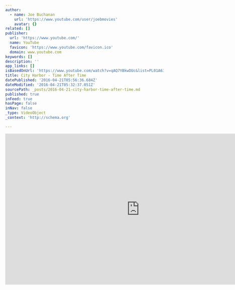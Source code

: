 ```yaml
---
author:
  - name: Joe Buchanan
    url: 'https://www.youtube.com/user/joebmovies'
    avatar: {}
related: []
publisher:
  url: 'https://www.youtube.com/'
  name: YouTube
  favicon: 'https://www.youtube.com/favicon.ico'
  domain: www.youtube.com
keywords: []
description: ''
app_links: []
isBasedOnUrl: 'https://www.youtube.com/watch?v=qAQ7YBkwDUc&list=PL01A6394765C0D9A0'
title: City Harbor - Time After Time
datePublished: '2016-04-21T05:56:36.684Z'
dateModified: '2016-04-21T05:32:37.051Z'
sourcePath: _posts/2016-04-21-city-harbor-time-after-time.md
published: true
inFeed: true
hasPage: false
inNav: false
_type: VideoObject
_context: 'http://schema.org'

---
```

<iframe src="https://cdn.embedly.com/widgets/media.html?src=https%3A%2F%2Fwww.youtube.com%2Fembed%2Fvideoseries%3Flist%3DPL01A6394765C0D9A0&amp;url=https%3A%2F%2Fwww.youtube.com%2Fwatch%3Fv%3DqAQ7YBkwDUc%26list%3DPL01A6394765C0D9A0&amp;image=https%3A%2F%2Fi.ytimg.com%2Fvi%2FqAQ7YBkwDUc%2Fhqdefault.jpg&amp;key=b7d04c9b404c499eba89ee7072e1c4f7&amp;type=text%2Fhtml&amp;schema=youtube" width="854" height="480" scrolling="no" frameborder="0" allowfullscreen="" style=""></iframe>